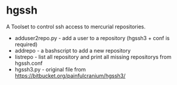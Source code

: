 hgssh
=====

A Toolset to control ssh access to mercurial repositories.

* adduser2repo.py - add a user to a repository (hgssh3 + conf is required)
* addrepo - a bashscript to add a new repository
* listrepo - list all repository and print all missing repositorys from hgssh.conf
* hgssh3.py - original file from https://bitbucket.org/painfulcranium/hgssh3/
